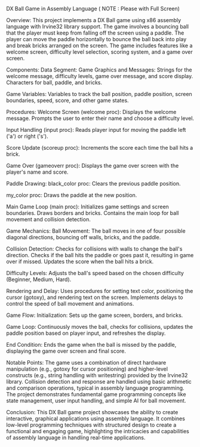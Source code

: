 DX Ball Game in Assembly Language ( NOTE : Please with Full Screen)

Overview:
This project implements a DX Ball game using x86 assembly language with Irvine32 library support.
The game involves a bouncing ball that the player must keep from falling off the screen using a 
paddle. The player can move the paddle horizontally to bounce the ball back into play and break 
bricks arranged on the screen. The game includes features like a welcome screen, difficulty level
selection, scoring system, and a game over screen.




Components:
Data Segment:
Game Graphics and Messages:
Strings for the welcome message, difficulty levels, game over message, and score display.
Characters for ball, paddle, and bricks.

Game Variables:
Variables to track the ball position, paddle position, screen boundaries, speed, score, 
and other game states.




Procedures:
Welcome Screen (welcome proc):
Displays the welcome message. Prompts the user to enter their name and choose a difficulty 
level.

Input Handling (input proc):
Reads player input for moving the paddle left ('a') or right ('s').

Score Update (scoreup proc):
Increments the score each time the ball hits a brick.

Game Over (gameoverr proc):
Displays the game over screen with the player's name and score.

Paddle Drawing:
black_color proc: Clears the previous paddle position.

my_color proc: Draws the paddle at the new position.

Main Game Loop (main proc):
Initializes game settings and screen boundaries. Draws borders and bricks. Contains the main 
loop for ball movement and collision detection.




Game Mechanics:
Ball Movement:
The ball moves in one of four possible diagonal directions, bouncing off walls, bricks, and 
the paddle.

Collision Detection:
Checks for collisions with walls to change the ball's direction. Checks if the ball hits the
paddle or goes past it, resulting in game over if missed. Updates the score when the ball hits
a brick.

Difficulty Levels:
Adjusts the ball's speed based on the chosen difficulty (Beginner, Medium, Hard).

Rendering and Delay:
Uses procedures for setting text color, positioning the cursor (gotoxy), and rendering text on
the screen. Implements delays to control the speed of ball movement and animations.




Game Flow:
Initialization:
Sets up the game screen, borders, and bricks.

Game Loop:
Continuously moves the ball, checks for collisions, updates the paddle position based on player 
input, and refreshes the display.

End Condition:
Ends the game when the ball is missed by the paddle, displaying the game over screen and final score.

Notable Points:
The game uses a combination of direct hardware manipulation (e.g., gotoxy for cursor positioning) and 
higher-level constructs (e.g., string handling with writestring) provided by the Irvine32 library.
Collision detection and response are handled using basic arithmetic and comparison operations, typical
in assembly language programming. The project demonstrates fundamental game programming concepts like 
state management, user input handling, and simple AI for ball movement.


Conclusion:
This DX Ball game project showcases the ability to create interactive, graphical applications using 
assembly language. It combines low-level programming techniques with structured design to create a 
functional and engaging game, highlighting the intricacies and capabilities of assembly language in 
handling real-time applications.
